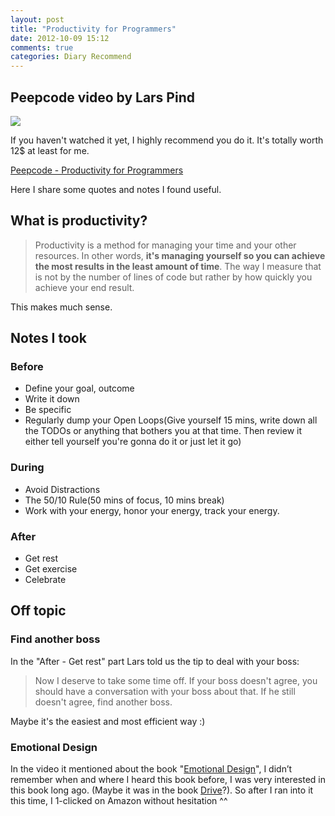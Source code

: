 ```yaml
---
layout: post
title: "Productivity for Programmers"
date: 2012-10-09 15:12
comments: true
categories: Diary Recommend
---
```


## Peepcode video by Lars Pind

![](https://peepcode.com/system/uploads/2008/productivity-cover.jpg)

If you haven't watched it yet, I highly recommend you do it. It's totally worth 12$ at least for me.

[Peepcode - Productivity for Programmers](https://peepcode.com/products/productivity-for-programmers)

Here I share some quotes and notes I found useful.

## What is productivity?

> Productivity is a method for managing your time and your other resources. In other words, **it's managing yourself so you can achieve the most results in the least amount of time**. The way I measure that is not by the number of lines of code but rather by how quickly you achieve your end result.

This makes much sense.

## Notes I took
### Before
- Define your goal, outcome
- Write it down
- Be specific
- Regularly dump your Open Loops(Give yourself 15 mins, write down all the TODOs or anything that bothers you at that time. Then review it either tell yourself you're gonna do it or just let it go)

### During
- Avoid Distractions
- The 50/10 Rule(50 mins of focus, 10 mins break)
- Work with your energy, honor your energy, track your energy.

### After
- Get rest
- Get exercise
- Celebrate

## Off topic
### Find another boss

In the "After - Get rest" part Lars told us the tip to deal with your boss:

> Now I deserve to take some time off. If your boss doesn't agree, you should have a conversation with your boss about that. If he still doesn't agree, find another boss.

Maybe it's the easiest and most efficient way :)

### Emotional Design
In the video it mentioned about the book "[Emotional Design](http://www.amazon.com/Emotional-Design-Everyday-Things-ebook/dp/B005GKIYD4/)", I didn’t remember when and where I heard this book before, I was very interested in this book long ago. (Maybe it was in the book [Drive](httmarp://www.amazon.com/Drive-Surprising-Truth-Motivates-ebook/dp/B004P1JDJO/)?). So after I ran into it this time, I 1-clicked on Amazon without hesitation ^^
